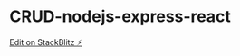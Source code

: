 # CRUD-nodejs-express-react

[Edit on StackBlitz ⚡️](https://stackblitz.com/edit/express-simple-h8p5ej)